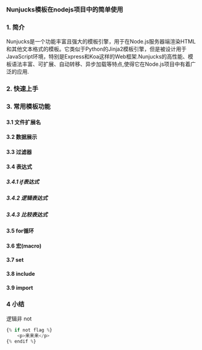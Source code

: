 ### Nunjucks模板在nodejs项目中的简单使用

### 1. 简介

Nunjucks是一个功能丰富且强大的模板引擎，用于在Node.js服务器端渲染HTML和其他文本格式的模板。它类似于Python的Jinja2模板引擎，但是被设计用于JavaScript环境，特别是Express和Koa这样的Web框架.Nunjucks的高性能、模板语法丰富、可扩展、自动转移、异步加载等特点,使得它在Node.js项目中有着广泛的应用.

### 2. 快速上手

### 3. 常用模板功能

#### 3.1 文件扩展名

#### 3.2 数据展示

#### 3.3 过滤器

#### 3.4 表达式

##### 3.4.1 if表达式

##### 3.4.2 逻辑表达式

##### 3.4.3 比较表达式

#### 3.5 for循环

#### 3.6 宏(macro)

#### 3.7 set

#### 3.8 include

#### 3.9 import


### 4 小结



逻辑非 not

```js
{% if not flag %}
    <p>来来来</p>
{% endif %}
```